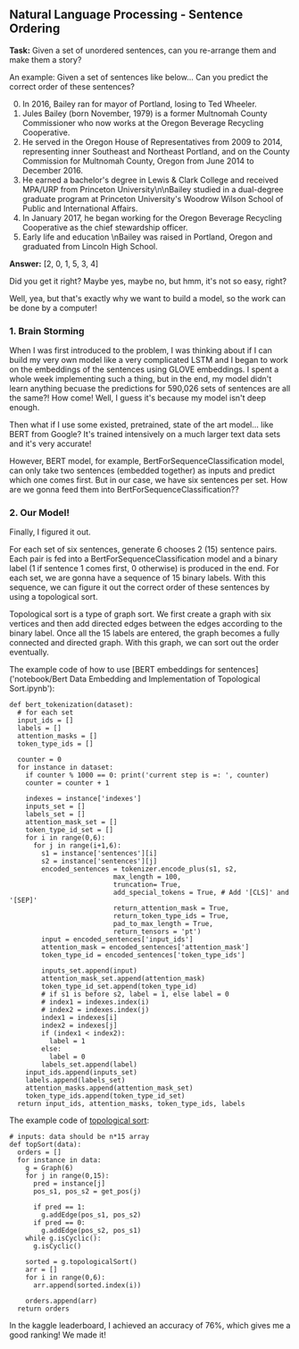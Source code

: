 ## Natural Language Processing - Sentence Ordering 

**Task:** Given a set of unordered sentences, can you re-arrange them and make them a story?

An example:
Given a set of sentences like below... Can you predict the correct order of these sentences?

0. In 2016, Bailey ran for mayor of Portland, losing to Ted Wheeler.
1. Jules Bailey (born November, 1979) is a former Multnomah County Commissioner who now works at the Oregon Beverage Recycling Cooperative.
2. He served in the Oregon House of Representatives from 2009 to 2014, representing inner Southeast and Northeast Portland, and on the County Commission for Multnomah County, Oregon from June 2014 to December 2016.
3. He earned a bachelor's degree in  Lewis & Clark College and received MPA/URP from Princeton University\n\nBailey studied in a dual-degree graduate program at Princeton University's Woodrow Wilson School of Public and International Affairs.
4. In January 2017, he began working for the Oregon Beverage Recycling Cooperative as the chief stewardship officer.
5. Early life and education \nBailey was raised in Portland, Oregon and graduated from Lincoln High School.

**Answer:** [2, 0, 1, 5, 3, 4]

Did you get it right? Maybe yes, maybe no, but hmm, it's not so easy, right? 

Well, yea, but that's exactly why we want to build a model, so the work can be done by a computer! 

### 1. Brain Storming
When I was first introduced to the problem, I was thinking about if I can build my very own model like a very complicated LSTM and I began to work on the embeddings of the sentences using GLOVE embeddings. I spent a whole week implementing such a thing, but in the end, my model didn't learn anything becuase the predictions for 590,026 sets of sentences are all the same?! How come! Well, I guess it's because my model isn't deep enough.

Then what if I use some existed, pretrained, state of the art model... like BERT from Google? It's trained intensively on a much larger text data sets and it's very accurate!

However, BERT model, for example, BertForSequenceClassification model, can only take two sentences (embedded together) as inputs and predict which one comes first. But in our case, we have six sentences per set. How are we gonna feed them into BertForSequenceClassification??

### 2. Our Model!
Finally, I figured it out. 

For each set of six sentences, generate 6 chooses 2 (15) sentence pairs. Each pair is fed into a BertForSequenceClassification model and a binary label (1 if sentence 1 comes first, 0 otherwise) is produced in the end. For each set, we are gonna have a sequence of 15 binary labels. With this sequence, we can figure it out the correct order of these sentences by using a topological sort. 

Topological sort is a type of graph sort. We first create a graph with six vertices and then add directed edges between the edges according to the binary label. Once all the 15 labels are entered, the graph becomes a fully connected and directed graph. With this graph, we can sort out the order eventually. 

The example code of how to use [BERT embeddings for sentences]('notebook/Bert Data Embedding and Implementation of Topological Sort.ipynb'):

```
def bert_tokenization(dataset):
  # for each set
  input_ids = []
  labels = []
  attention_masks = []
  token_type_ids = []

  counter = 0
  for instance in dataset:
    if counter % 1000 == 0: print('current step is =: ', counter)
    counter = counter + 1 

    indexes = instance['indexes']
    inputs_set = []
    labels_set = []
    attention_mask_set = []
    token_type_id_set = []
    for i in range(0,6):
      for j in range(i+1,6):
        s1 = instance['sentences'][i]
        s2 = instance['sentences'][j]
        encoded_sentences = tokenizer.encode_plus(s1, s2, 
                          max_length = 100, 
                          truncation= True,
                          add_special_tokens = True, # Add '[CLS]' and '[SEP]'
                          return_attention_mask = True,
                          return_token_type_ids = True,
                          pad_to_max_length = True,
                          return_tensors = 'pt')
        input = encoded_sentences['input_ids']
        attention_mask = encoded_sentences['attention_mask']
        token_type_id = encoded_sentences['token_type_ids']

        inputs_set.append(input)
        attention_mask_set.append(attention_mask)
        token_type_id_set.append(token_type_id)
        # if s1 is before s2, label = 1, else label = 0
        # index1 = indexes.index(i)
        # index2 = indexes.index(j)
        index1 = indexes[i]
        index2 = indexes[j]
        if (index1 < index2):
          label = 1
        else: 
          label = 0
        labels_set.append(label)
    input_ids.append(inputs_set)
    labels.append(labels_set)
    attention_masks.append(attention_mask_set)
    token_type_ids.append(token_type_id_set)
  return input_ids, attention_masks, token_type_ids, labels
```

The example code of [topological sort]('notebook/bert_sequence.ipynb'):


```
# inputs: data should be n*15 array
def topSort(data):
  orders = []
  for instance in data:
    g = Graph(6)
    for j in range(0,15):
      pred = instance[j]
      pos_s1, pos_s2 = get_pos(j)

      if pred == 1: 
        g.addEdge(pos_s1, pos_s2)
      if pred == 0: 
        g.addEdge(pos_s2, pos_s1)
    while g.isCyclic():
      g.isCyclic()

    sorted = g.topologicalSort()
    arr = []
    for i in range(0,6):
      arr.append(sorted.index(i))
  
    orders.append(arr)
  return orders

```


In the kaggle leaderboard, I achieved an accuracy of 76%, which gives me a good ranking! We made it!